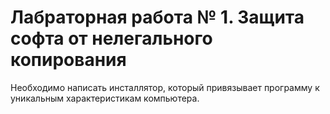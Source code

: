 # Лабраторная работа № 1. Защита софта от нелегального копирования

Необходимо написать инсталлятор, который привязывает программу к уникальным характеристикам компьютера.
